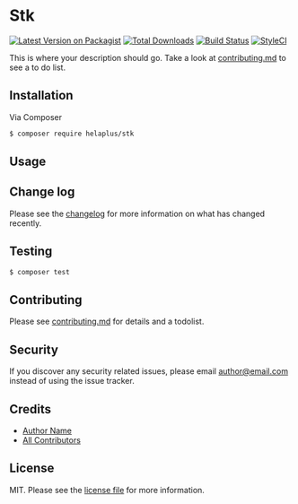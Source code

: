 # Stk

[![Latest Version on Packagist][ico-version]][link-packagist]
[![Total Downloads][ico-downloads]][link-downloads]
[![Build Status][ico-travis]][link-travis]
[![StyleCI][ico-styleci]][link-styleci]

This is where your description should go. Take a look at [contributing.md](contributing.md) to see a to do list.

## Installation

Via Composer

``` bash
$ composer require helaplus/stk
```

## Usage

## Change log

Please see the [changelog](changelog.md) for more information on what has changed recently.

## Testing

``` bash
$ composer test
```

## Contributing

Please see [contributing.md](contributing.md) for details and a todolist.

## Security

If you discover any security related issues, please email author@email.com instead of using the issue tracker.

## Credits

- [Author Name][link-author]
- [All Contributors][link-contributors]

## License

MIT. Please see the [license file](license.md) for more information.

[ico-version]: https://img.shields.io/packagist/v/helaplus/stk.svg?style=flat-square
[ico-downloads]: https://img.shields.io/packagist/dt/helaplus/stk.svg?style=flat-square
[ico-travis]: https://img.shields.io/travis/helaplus/stk/master.svg?style=flat-square
[ico-styleci]: https://styleci.io/repos/12345678/shield

[link-packagist]: https://packagist.org/packages/helaplus/stk
[link-downloads]: https://packagist.org/packages/helaplus/stk
[link-travis]: https://travis-ci.org/helaplus/stk
[link-styleci]: https://styleci.io/repos/12345678
[link-author]: https://github.com/helaplus
[link-contributors]: ../../contributors

